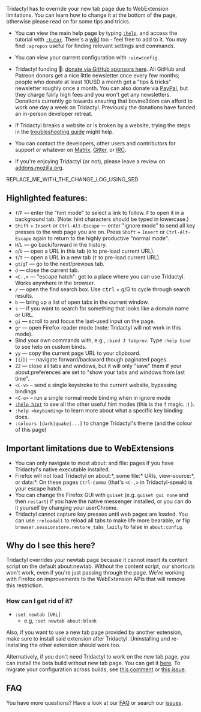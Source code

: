 Tridactyl has to override your new tab page due to WebExtension limitations. You can learn how to change it at the bottom of the page, otherwise please read on for some tips and tricks.

-   You can view the main help page by typing [`:help`][help], and access the tutorial with [`:tutor`][tutor]. There's a [wiki](https://github.com/tridactyl/tridactyl/wiki) too - feel free to add to it. You may find `:apropos` useful for finding relevant settings and commands.

-   You can view your current configuration with `:viewconfig`.

-   Tridactyl funding 👀: [donate via GitHub sponsors here](https://github.com/users/bovine3dom/sponsorship). All GitHub and Patreon donors get a nice little newsletter once every few months; people who donate at least 10USD a month get a "tips & tricks" newsletter roughly once a month. You can also donate via [PayPal](https://www.paypal.com/cgi-bin/webscr?cmd=_s-xclick&hosted_button_id=7JQHV4N2YZCTY), but they charge fairly high fees and you won't get any newsletters. Donations currently go towards ensuring that bovine3dom can afford to work one day a week on Tridactyl. Previously the donations have funded an in-person developer retreat.

*   If Tridactyl breaks a website or is broken by a website, trying the steps in the [troubleshooting guide](https://github.com/tridactyl/tridactyl/blob/master/doc/troubleshooting.md) might help.

*   You can contact the developers, other users and contributors for support or whatever on [Matrix][matrix-link], [Gitter][gitter-link], or [IRC][freenode-link].

*   If you're enjoying Tridactyl (or not), please leave a review on [addons.mozilla.org][amo].

REPLACE_ME_WITH_THE_CHANGE_LOG_USING_SED

## Highlighted features:

-   `f`/`F` — enter the "hint mode" to select a link to follow. `F` to open it in a background tab. (Note: hint characters should be typed in lowercase.)
-   `Shift` + `Insert` or `Ctrl-Alt-Escape` — enter "ignore mode" to send all key presses to the web page you are on. Press `Shift` + `Insert` or `Ctrl-Alt-Escape` again to return to the highly productive "normal mode".
-   `H`/`L` — go back/forward in the history.
-   `o`/`O` — open a URL in this tab (`O` to pre-load current URL).
-   `t`/`T` — open a URL in a new tab (`T` to pre-load current URL).
-   `gt`/`gT` — go to the next/previous tab.
-   `d` — close the current tab.
-   `<C-,>` — "escape hatch": get to a place where you can use Tridactyl. Works anywhere in the browser.
-   `/` — open the find search box. Use <kbd>ctrl</kbd> + g/G to cycle through search results.
-   `b` — bring up a list of open tabs in the current window.
-   `s` — if you want to search for something that looks like a domain name or URL.
-   `gi` — scroll to and focus the last-used input on the page.
-   `gr` — open Firefox reader mode (note: Tridactyl will not work in this mode).
-   Bind your own commands with, e.g., `:bind J tabprev`. Type `:help bind` to see help on custom binds.
-   `yy` — copy the current page URL to your clipboard.
-   `[[`/`]]` — navigate forward/backward though paginated pages.
-   `ZZ` — close all tabs and windows, but it will only "save" them if your about:preferences are set to "show your tabs and windows from last time".
-   `<C-v>` – send a single keystroke to the current website, bypassing bindings
-   `<C-o>` – run a single normal mode binding when in ignore mode
-   [`:help hint`][help-hint] to see all the other useful hint modes (this is the `f` magic. :) ).
-   `:help <keybinding>` to learn more about what a specific key binding does.
-   `:colours [dark|quake|...]` to change Tridactyl's theme (and the colour of this page)

## Important limitations due to WebExtensions

-   You can only navigate to most about: and file: pages if you have Tridactyl's native executable installed.
-   Firefox will not load Tridactyl on about:\*, some file:\* URIs, view-source:\*, or data:\*. On these pages `Ctrl-Comma` (that's `<C-,>` in Tridactyl-speak) is your escape hatch.
-   You can change the Firefox GUI with `guiset` (e.g. `guiset gui none` and then `restart`) if you have the native messenger installed, or you can do it yourself by changing your userChrome.
-   Tridactyl cannot capture key presses until web pages are loaded. You can use `:reloadall` to reload all tabs to make life more bearable, or flip `browser.sessionstore.restore_tabs_lazily` to false in `about:config`.

## Why do I see this here?

Tridactyl overrides your newtab page because it cannot insert its content script on the default about:newtab. Without the content script, our shortcuts won't work, even if you're just passing through the page. We're working with Firefox on improvements to the WebExtension APIs that will remove this restriction.

### How can I get rid of it?

-   `:set newtab [URL]`
    -   e.g, `:set newtab about:blank`

Also, if you want to use a new tab page provided by another extension, make sure to install said extension after Tridactyl. Uninstalling and re-installing the other extension should work too.

Alternatively, if you don't need Tridactyl to work on the new tab page, you can install the beta build without new tab page. You can get it [here][nonewtablink]. To migrate your configuration across builds, see [this comment][migratelink] or [this issue](https://github.com/tridactyl/tridactyl/issues/1353#issuecomment-463094704).

## FAQ

You have more questions? Have a look at our [FAQ][faq-link] or search our [issues][issues].

[issues]: https://github.com/tridactyl/tridactyl/issues
[faq-link]: https://github.com/tridactyl/tridactyl#frequently-asked-questions-faq
[help]: /static/docs/modules/_src_excmds_.html
[tutor]: /static/clippy/1-tutor.html
[help-hint]: /static/docs/modules/_src_excmds_.html#hint
[gitter-badge]: /static/badges/gitter-badge.svg
[gitter-link]: https://gitter.im/tridactyl/Lobby
[freenode-badge]: /static/badges/freenode-badge.svg
[freenode-link]: ircs://chat.freenode.net/tridactyl
[matrix-badge]: /static/badges/matrix-badge.svg
[matrix-link]: https://app.element.io/#/room/#tridactyl:matrix.org
[amo]: https://addons.mozilla.org/en-US/firefox/addon/tridactyl-vim/reviews/
[nonewtablink]: https://tridactyl.cmcaine.co.uk/betas/nonewtab/tridactyl_no_new_tab_beta-latest.xpi
[migratelink]: https://github.com/tridactyl/tridactyl/issues/79#issuecomment-351132451
